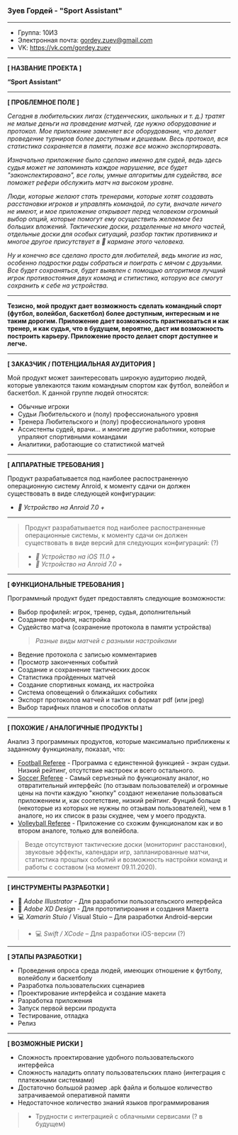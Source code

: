 ### **Зуев Гордей - "Sport Assistant"**

---

* Группа: 10И3
* Электронная почта: gordey.zuev@gmail.com
* VK: https://vk.com/gordey.zuev

---
**[ НАЗВАНИЕ ПРОЕКТА ]**

**“Sport Assistant”**

---
**[ ПРОБЛЕМНОЕ ПОЛЕ ]**

*Сегодня в любительских лигах (студенческих, школьных и т. д.) тратят не малые деньги на проведение матчей, где нужно оборудование и протокол. Мое приложение заменяет все оборудование, что делает проведение турниров более доступным и дешевым. Весь протокол, вся статистика сохраняется в памяти, позже все можно экспортировать.*

*Изначально приложение было сделано именно для судей, ведь здесь судья может не запоминать каждое нарушение, все будет "законспектировано", все голы, умные алгоритмы для судейства, все поможет рефери обслужить матч на высоком уровне.*

*Люди, которые желают стать тренерами,  которые хотят создавать расстановки игроков и управлять командой, по сути, вначале ничего не имеют, и мое приложение открывает перед человеком огромный выбор опций, которые помогут ему осуществить желаемое без больших вложений. Тактические доски, разделенные на много частей, отдельные доски для особых ситуаций, разбор тактик противника и многое другое присутствует в :iphone: кармане этого человека.*

*Ну и конечно все сделано просто для любителей, ведь многие из нас, особенно подростки рады собраться и поиграть с мячом с друзьями. Все будет сохраняться, будет выявлен с помощью алгоритмов лучший игрок противостояния двух команд и ститистика, которую все смогут сохранить к себе на устройства.*

---

**Тезисно, мой продукт дает возможность сделать командный спорт (футбол, волейбол, баскетбол) более доступным, интересным и не таким дорогим. Приложение дает возможность практиковаться и как тренер, и как судья, что в будущем, вероятно, даст им возможность построить карьеру. Приложение просто делает спорт доступнее и легче.**

---
**[ ЗАКАЗЧИК / ПОТЕНЦИАЛЬНАЯ АУДИТОРИЯ ]**

Мой продукт может заинтересовать широкую аудиторию людей, которые увлекаются таким командным спортом как футбол, волейбол и баскетбол.
К данной группе людей относятся:

* Обычные игроки
* Судьи Любительского и (полу) профессионального уровня
* Тренера Любительского и (полу) профессионального уровня
* Ассистенты судей, врачи... и многие другие работники, которые упраляют спортивными командами
* Аналитики, работающие со статистикой матчей

---
**[ АППАРАТНЫЕ ТРЕБОВАНИЯ ]** 

Продукт разрабатывается под наиболее распостраненную операционную систему Anroid, к моменту сдачи он должен существовать в виде следующей конфигурации:

* *:iphone: Устройство на Anroid 7.0 +*

---

>Продукт разрабатывается под наиболее распостраненные операционные системы, к моменту сдачи он должен существовать в виде версий для следующих конфигураций: (?)

>* *:iphone: Устройство на iOS 11.0 +*
>* *:iphone: Устройство на Anroid 7.0 +*

---
**[ ФУНКЦИОНАЛЬНЫЕ ТРЕБОВАНИЯ ]**

Программный продукт будет предоставлять следующие возможности:
* Выбор профилей: игрок, тренер, судья, дополнительный
* Создание профиля, настройка
* Судейство матча (сохранение протокола в памяти устройства)
    > *Разные виды матчей с разными настройками*
* Ведение протокола с записью комментариев
* Просмотр законченных событий
* Создание и сохранение тактических досок
* Статистика пройденных матчей
* Создание спортивных команд, их настройка
* Система оповещений о ближайших событиях 
* Экспорт протоколов матчей и тактик в формат pdf (или jpeg)
* Выбор тарифных планов и способов оплаты 

---
**[ ПОХОЖИЕ / АНАЛОГИЧНЫЕ ПРОДУКТЫ ]**

Анализ 3 программных продуктов, которые максимально приближены к заданному функционалу, показал, что:

* [Football Referee](https://play.google.com/store/apps/details?id=com.jcarrolldev.footballreferee&hl=ru) - Программа с единстенной функцией - экран судьи. Низкий рейтинг, отсутствие настроек и всего остального.
* [Soccer Referee](https://play.google.com/store/apps/details?id=com.spinkeysoft.shingo&hl=ru) - Самый серъезный по функционалу аналог, но отвратительный интерфейс (по отзывам пользователей) и огромные цены на почти каждую "кнопку" создают нежелание пользоваться приложением и, как соотетствие, низкий рейтинг. Фунций больше (некоторые из которых не нужны по отзывам пользователей), чем в 1 аналоге, но их список в разы скуднее, чем у моего продукта.
* [Volleyball Referee](https://play.google.com/store/apps/details?id=com.tonkar.volleyballreferee&hl=ru&showAllReviews=true) - Приложение со схожим функционалом как и во втором аналоге, только для волейбола.

> Везде отсутствуют тактические доски (мониторинг расстановки), звуковые эффекты, календари игр, запланированные матчи, статистика прошлых событий
> и возможность настройки команд и работы с составом (на момент 09.11.2020).

---
**[ ИНСТРУМЕНТЫ РАЗРАБОТКИ ]**

*  :pencil: *Adobe Illustrator* - Для разработки пользоательского интерфейса
* :triangular_ruler: *Adobe XD Design* - Для прототипироания и создания Макета
* :computer: *Xamarin Stuio* / Visual Stuio – Для разработки Android-версии
>* :computer: *Swift / XCode* – Для разработки iOS-версии (?)
---
**[ ЭТАПЫ РАЗРАБОТКИ ]**

* Проведения опроса среда людей, имеющих отношение к футболу, волейболу и баскетболу
* Разработка пользовательских сценариев
* Проектирование интерфейса и создание макета
* Разработка приложения
* Запуск первой версии продукта
* Тестирование, отладка
* Релиз

---
**[ ВОЗМОЖНЫЕ РИСКИ ]**

* Сложность проектирование удобного пользовательского интерфейса
* Сложность наладить оплату пользовательских плано (интеграция с платежными системами)
* Достаточно большой размер .apk файла и большое количество затрачиваемой оперативной памяти
* Недостаточное количество знаний языков программирования
>* Трудности с интеграцией с облачными сервисами (? в будущем)
